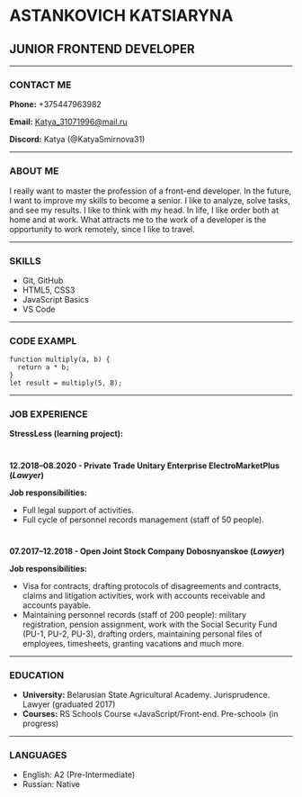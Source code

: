 # **ASTANKOVICH KATSIARYNA**
## JUNIOR FRONTEND DEVELOPER
------------
### **CONTACT ME**
**Phone:** +375447963982

**Email:** Katya_31071996@mail.ru

**Discord:** Katya (@KatyaSmirnova31)

------
### **ABOUT ME**
I really want to master the profession of a front-end developer. In the future, I want to improve my skills to become a senior. I like to analyze, solve tasks, and see my results. I like to think with my head. In life, I like order both at home and at work. What attracts me to the work of a developer is the opportunity to work remotely, since I like to travel.

--------

### **SKILLS**
* Git, GitHub
* HTML5, CSS3
* JavaScript Basics
* VS Code

---------

### **CODE EXAMPL**

```
function multiply(a, b) {
  return a * b;
}
let result = multiply(5, 8);
```

---------

### **JOB EXPERIENCE**

**StressLess (learning project):** 

#
**12.2018–08.2020 - Private Trade Unitary Enterprise ElectroMarketPlus (*Lawyer*)**
        
**Job responsibilities:**
* Full legal support of activities.
* Full cycle of personnel records management (staff of 50 people).
#

**07.2017–12.2018 - Open Joint Stock Company Dobosnyanskoe (*Lawyer*)**

**Job responsibilities:**
* Visa for contracts, drafting protocols of disagreements and contracts, claims and litigation activities, work with accounts receivable and accounts payable.
* Maintaining personnel records (staff of 200 people): military registration, pension assignment, work with the Social Security Fund (PU-1, PU-2, PU-3), drafting orders, maintaining personal files of employees, timesheets, granting vacations and much more.

-----------

### **EDUCATION**
* **University:** Belarusian State Agricultural Academy. Jurisprudence. Lawyer (graduated 2017)
* **Courses:** RS Schools Course «JavaScript/Front-end. Pre-school» (in progress)
 
---------

### **LANGUAGES**
* English: A2 (Pre-Intermediate)    
* Russian: Native

